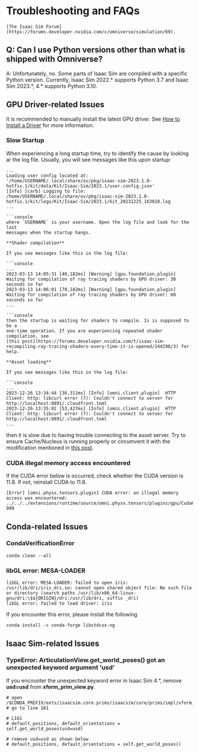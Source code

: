 # Troubleshooting and FAQs

```{seealso}
[The Isaac Sim Forum](https://forums.developer.nvidia.com/c/omniverse/simulation/69).
```

## Q: Can I use Python versions other than what is shipped with Omniverse?

A: Unfortunately, no. Some parts of Isaac Sim are compiled with a specific
Python version. Currently, Isaac Sim 2022.\* supports Python 3.7 and
Isaac Sim 2023.\*, 4.* supports Python 3.10.

## GPU Driver-related Issues

It is recommended to manually install the latest GPU driver. See [How to Install a Driver](https://docs.omniverse.nvidia.com/dev-guide/latest/linux-troubleshooting.html#q1-how-to-install-a-driver) for more information.

### Slow Startup

When experiencing a long startup time, try to identify the cause by looking
ar the log file. Usually, you will see messages like this upon startup:

```console
...
Loading user config located at: '/home/USERNAME/.local/share/ov/pkg/isaac-sim-2023.1.0-hotfix.1/kit/data/Kit/Isaac-Sim/2023.1/user.config.json'
[Info] [carb] Logging to file: /home/USERNAME/.local/share/ov/pkg/isaac-sim-2023.1.0-hotfix.1/kit/logs/Kit/Isaac-Sim/2023.1/kit_20231225_163028.log
...

```console
where `USERNAME` is your username. Open the log file and look for the last
messages when the startup hangs.

**Shader compilation**

If you see messages like this in the log file:

```console
...
2023-03-13 14:05:31 [40,182ms] [Warning] [gpu.foundation.plugin] Waiting for compilation of ray tracing shaders by GPU driver: 30 seconds so far
2023-03-13 14:06:01 [70,182ms] [Warning] [gpu.foundation.plugin] Waiting for compilation of ray tracing shaders by GPU driver: 60 seconds so far
...

```console
then the startup is waiting for shaders to compile. Is is supposed to be a
one-time operation. If you are experiencing repeated shader compilation, see
[this post](https://forums.developer.nvidia.com/t/isaac-sim-recompiling-ray-tracing-shaders-every-time-it-is-opened/244296/3) for help.

**Asset loading**

If you see messages like this in the log file:

```console
...
2023-12-26 13:34:44 [36,311ms] [Info] [omni.client.plugin]  HTTP Client: http: libcurl error (7): Couldn't connect to server for http://localhost:8891/.cloudfront.toml
2023-12-26 13:35:02 [53,427ms] [Info] [omni.client.plugin]  HTTP Client: http: libcurl error (7): Couldn't connect to server for http://localhost:8891/.cloudfront.toml
...
```

then it is slow due to having trouble connecting to the asset server. Try to
ensure Cache/Nucleus is running properly or circumvent it with the modification
mentioned in [this post](https://forums.developer.nvidia.com/t/extremely-slow-loading-times-isaac-sim-2023-1-0/272375).

### CUDA illegal memory access encountered

If the CUDA error below is occurred, check whether the CUDA version is 11.8. If not, reinstall CUDA to 11.8.

```console
[Error] [omni.physx.tensors.plugin] CUDA error: an illegal memory access was encountered: ../../../extensions/runtime/source/omni.physx.tensors/plugins/gpu/CudaKernels.cu: 999
```

## Conda-related Issues

### CondaVerificationError

```console
conda clean --all
```

### libGL error: MESA-LOADER

```console
libGL error: MESA-LOADER: failed to open iris: /usr/lib/dri/iris_dri.so: cannot open shared object file: No such file or directory (search paths /usr/lib/x86_64-linux-gnu/dri:\$${ORIGIN}/dri:/usr/lib/dri, suffix _dri)
libGL error: failed to load driver: iris
```

If you encounter this error, please install the following

```console
conda install -c conda-forge libstdcxx-ng
```

## Isaac Sim-related Issues

### TypeError: ArticulationView.get_world_poses() got an unexpected keyword argument 'usd'

If you encounter the unexpected keyword error in Isaac Sim 4.*, remove **usd=usd** from **xform_prim_view.py**.

```console
# open /$CONDA_PREFIX/exts/isaacsim.core.prims/isaacsim/core/prims/impl/xform_prim.py
# go to line 161

# L161
# default_positions, default_orientations = self.get_world_poses(usd=usd)

# remove usd=usd as shown below
# default_positions, default_orientations = self.get_world_poses()
```
